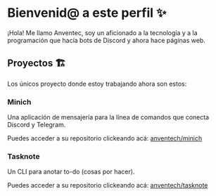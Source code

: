 # Bienvenid@ a este perfil :sparkles:

¡Hola! Me llamo Anventec, soy un aficionado a la tecnología y a la programación que hacía bots de Discord y ahora hace páginas web. 

## Proyectos :building_construction:

Los únicos proyecto donde estoy trabajando ahora son estos:

### Minich
Una aplicación de mensajería para la línea de comandos que conecta Discord y Telegram.

Puedes acceder a su repositorio clickeando acá: [anventech/minich](https://github.com/anventech/minich)


### Tasknote
Un CLI para anotar to-do (cosas por hacer).

Puedes acceder a su repositorio clickeando acá: [anventech/tasknote](https://github.com/anventech/tasknote)
